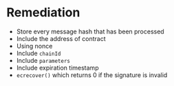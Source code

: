 # Remediation

- Store every message hash that has been processed
- Include the address of contract
- Using nonce
- Include `chainId`
- Include `parameters`
- Include expiration timestamp
- `ecrecover()` which returns 0 if the signature is invalid
